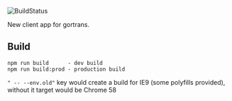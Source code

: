 ![BuildStatus](https://circleci.com/gh/ravendyg/-gortrans-client.png?style=shield)

New client app for gortrans.

## Build
```
npm run build      - dev build
npm run build:prod - production build
```
`" -- --env.old"` key would create a build for IE9 (some polyfills provided), without it target would be Chrome 58
